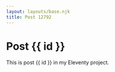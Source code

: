 ```yaml
---
layout: layouts/base.njk
title: Post 12792
---
```


# Post {{ id }}

This is post {{ id }} in my Eleventy project.
